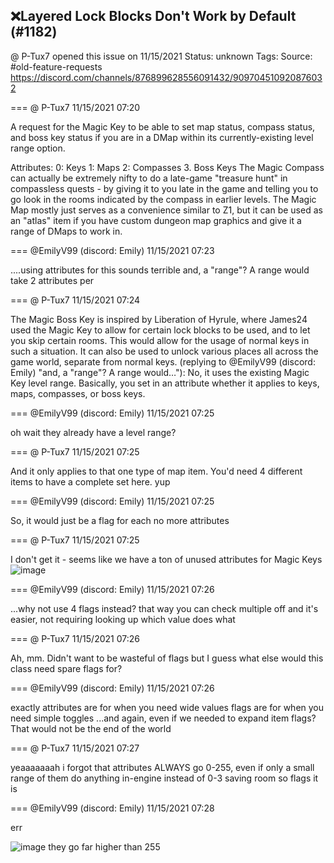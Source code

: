 ## ❌Layered Lock Blocks Don't Work by Default (#1182)
@ P-Tux7 opened this issue on 11/15/2021
Status: unknown
Tags: 
Source: #old-feature-requests https://discord.com/channels/876899628556091432/909704510920876032


=== @ P-Tux7 11/15/2021 07:20

A request for the Magic Key to be able to set map status, compass status, and boss key status
if you are in a DMap within its currently-existing level range option.

Attributes:
0: Keys
1: Maps
2: Compasses
3. Boss Keys
The Magic Compass can actually be extremely nifty to do a late-game "treasure hunt" in compassless quests - by giving it to you late in the game and telling you to go look in the rooms indicated by the compass in earlier levels.
The Magic Map mostly just serves as a convenience similar to Z1, but it can be used as an "atlas" item if you have custom dungeon map graphics and give it a range of DMaps to work in.

=== @EmilyV99 (discord: Emily) 11/15/2021 07:23

....using attributes for this sounds terrible
and, a "range"? A range would take 2 attributes per

=== @ P-Tux7 11/15/2021 07:24

The Magic Boss Key is inspired by Liberation of Hyrule, where James24 used the Magic Key to allow for certain lock blocks to be used, and to let you skip certain rooms. This would allow for the usage of normal keys in such a situation. It can also be used to unlock various places all across the game world, separate from normal keys.
(replying to @EmilyV99 (discord: Emily) "and, a "range"? A range would…"): No, it uses the existing Magic Key level range. Basically, you set in an attribute whether it applies to keys, maps, compasses, or boss keys.

=== @EmilyV99 (discord: Emily) 11/15/2021 07:25

oh wait
they already have a level range?

=== @ P-Tux7 11/15/2021 07:25

And it only applies to that one type of map item. You'd need 4 different items to have a complete set here.
yup

=== @EmilyV99 (discord: Emily) 11/15/2021 07:25

So, it would just be a flag for each
no more attributes

=== @ P-Tux7 11/15/2021 07:25

I don't get it - seems like we have a ton of unused attributes for Magic Keys
![image](https://cdn.discordapp.com/attachments/909704510920876032/909705767022632980/unknown.png?ex=65e57784&is=65d30284&hm=f4c61b70f8fc0fdae62b6efcb4f899909317106fd821c6c943270dbf93fe6e5f&)

=== @EmilyV99 (discord: Emily) 11/15/2021 07:26

...why not use 4 flags instead?
that way you can check multiple off
and it's easier, not requiring looking up which value does what

=== @ P-Tux7 11/15/2021 07:26

Ah, mm. Didn't want to be wasteful of flags but I guess what else would this class need spare flags for?

=== @EmilyV99 (discord: Emily) 11/15/2021 07:26

exactly
attributes are for when you need wide values
flags are for when you need simple toggles
...and again, even if we needed to expand item flags? That would not be the end of the world

=== @ P-Tux7 11/15/2021 07:27

yeaaaaaaah i forgot that attributes ALWAYS go 0-255, even if only a small range of them do anything in-engine
instead of 0-3 saving room
so flags it is

=== @EmilyV99 (discord: Emily) 11/15/2021 07:28

err

![image](https://cdn.discordapp.com/attachments/909704510920876032/909706368892669952/unknown.png?ex=65e57813&is=65d30313&hm=0a72ed5332b98b4f9b3b107ddc6b48e802bf00ee0be4b3a5697c1b0a143de650&)
they go far higher than 255

